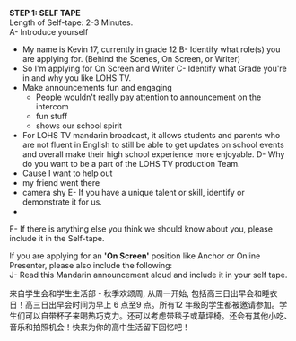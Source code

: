 **STEP 1: SELF TAPE**  
Length of Self-tape: 2-3 Minutes.  
A- Introduce yourself  
- My name is Kevin 17, currently in grade 12
B- Identify what role(s) you are applying for. (Behind the Scenes, On Screen, or Writer)  
- So I'm applying for On Screen and Writer
C- Identify what Grade you're in and why you like LOHS TV.  
- Make announcements fun and engaging
	- People wouldn't really pay attention to announcement on the intercom
	- fun stuff
	- shows our school spirit
- For LOHS TV mandarin broadcast, it allows students and parents who are not fluent in English to still be able to get updates on school events and overall make their high school experience more enjoyable.
D- Why do you want to be a part of the LOHS TV production Team.   
- Cause I want to help out
- my friend went there
- camera shy
E- If you have a unique talent or skill, identify or demonstrate it for us. 
- 
F- If there is anything else you think we should know about you, please include it in the Self-tape.


If you are applying for an **'On Screen'** position like Anchor or Online Presenter, please also include the following:  
J- Read this Mandarin announcement aloud and include it in your self tape.  
  
来自学生会和学生生活部 - 秋季欢颂周, 从周一开始, 包括高三日出早会和睡衣日！高三日出早会时间为早上 6 点至9 点。所有12 年级的学生都被邀请参加。学生们可以自带杯子来喝热巧克力。还可以考虑带毯子或草坪椅。还会有其他小吃、音乐和拍照机会！快来为你的高中生活留下回忆吧！